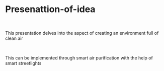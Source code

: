 # Presenattion-of-idea
<br>
<p>This presentation delves into the aspect of creating an environment full of clean air</p>
<br>
<p>This can be implemented through smart air purification with the help of smart streetlights </p>
